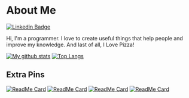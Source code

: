 # About Me
<p align="left">
  
  [![Linkedin Badge](https://img.shields.io/badge/-Gabriel&nbsp;Carvalho&nbsp;Costa-blue?style=flat-square&logo=Linkedin&logoColor=white&link=https://www.linkedin.com/in/gabriel-carvalho-costa/)](https://www.linkedin.com/in/gabriel-carvalho-costa/)
</p>

Hi, I'm a programmer. I love to create useful  things that help people and improve my knowledge. And last of all, I Love Pizza!

[![My github stats](https://github-readme-stats.vercel.app/api?username=gabriel-Oak&count_private=true&show_icons=true&theme=tokyonight)](https://github.com/gabriel-Oak)
[![Top Langs](https://github-readme-stats.vercel.app/api/top-langs/?username=gabriel-Oak&hide=Ruby,Html&theme=tokyonight)](https://github.com/anuraghazra/github-readme-stats)

## Extra Pins
[![ReadMe Card](https://github-readme-stats.vercel.app/api/pin/?username=gabriel-Oak&repo=smn-almoco&theme=tokyonight)](https://github.com/anuraghazra/github-readme-stats)
[![ReadMe Card](https://github-readme-stats.vercel.app/api/pin/?username=gabriel-Oak&repo=curso-GoStack&theme=tokyonight)](https://github.com/anuraghazra/github-readme-stats)
[![ReadMe Card](https://github-readme-stats.vercel.app/api/pin/?username=gabriel-Oak&repo=pokedex&theme=tokyonight)](https://github.com/anuraghazra/github-readme-stats)
[![ReadMe Card](https://github-readme-stats.vercel.app/api/pin/?username=gabriel-Oak&repo=Orangenda&theme=tokyonight)](https://github.com/anuraghazra/github-readme-stats)
